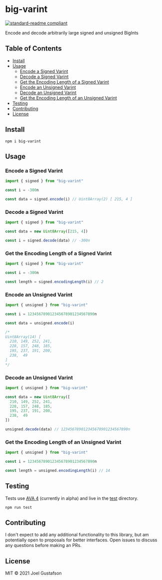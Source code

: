 # big-varint

[![standard-readme compliant](https://img.shields.io/badge/readme%20style-standard-brightgreen.svg?style=flat-square)](https://github.com/RichardLitt/standard-readme)

Encode and decode arbitrarily large signed and unsigned BigInts

## Table of Contents

- [Install](#install)
- [Usage](#usage)
  - [Encode a Signed Varint](#encode-a-signed-varint)
  - [Decode a Signed Varint](#decode-a-signed-varint)
  - [Get the Encoding Length of a Signed Varint](#get-the-encoding-length-of-a-signed-varint)
  - [Encode an Unsigned Varint](#encode-an-unsigned-varint)
  - [Decode an Unsigned Varint](#decode-an-unsigned-varint)
  - [Get the Encoding Length of an Unsigned Varint](#get-the-encoding-length-of-an-unsigned-varint)
- [Testing](#testing)
- [Contributing](#contributing)
- [License](#license)

## Install

```
npm i big-varint
```

## Usage

### Encode a Signed Varint

```typescript
import { signed } from "big-varint"

const i = -300n

const data = signed.encode(i) // Uint8Array(2) [ 215, 4 ]
```

### Decode a Signed Varint

```typescript
import { signed } from "big-varint"

const data = new Uint8Array([215, 4])

const i = signed.decode(data) // -300n
```

### Get the Encoding Length of a Signed Varint

```typescript
import { signed } from "big-varint"

const i = -300n

const length = signed.encodingLength(i) // 2
```

### Encode an Unsigned Varint

```typescript
import { unsigned } from "big-varint"

const i = 123456789012345678901234567890n

const data = unsigned.encode(i)

/*
Uint8Array(14) [
  210, 149, 252, 241,
  228, 157, 248, 185,
  195, 237, 191, 200,
  238,  49
]
*/
```

### Decode an Unsigned Varint

```typescript
import { unsigned } from "big-varint"

const data = new Uint8Array([
  210, 149, 252, 241,
  228, 157, 248, 185,
  195, 237, 191, 200,
  238,  49
])

unsigned.decode(data) // 123456789012345678901234567890n
```

### Get the Encoding Length of an Unsigned Varint

```typescript
import { unsigned } from "big-varint"

const i = 123456789012345678901234567890n

const length = unsigned.encodingLength(i) // 14
```

## Testing

Tests use [AVA 4](https://github.com/avajs/ava) (currently in alpha) and live in the [test](./test/) directory.

```
npm run test
```

## Contributing

I don't expect to add any additional functionality to this library, but am potentially open to proposals for better interfaces. Open issues to discuss any questions before making an PRs.

## License

MIT © 2021 Joel Gustafson
